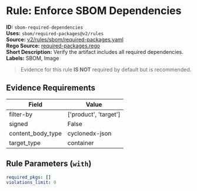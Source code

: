 # Rule: Enforce SBOM Dependencies  
**ID:** `sbom-required-dependencies`  
**Uses:** `sbom/required-packages@v2/rules`  
**Source:** [v2/rules/sbom/required-packages.yaml](https://github.com/scribe-public/sample-policies/v2/rules/sbom/required-packages.yaml)  
**Rego Source:** [required-packages.rego](https://github.com/scribe-public/sample-policies/v2/rules/sbom/required-packages.rego)  
**Short Description:** Verify the artifact includes all required dependencies.  
**Labels:** SBOM, Image  
> Evidence for this rule **IS NOT** required by default but is recommended.


## Evidence Requirements  
| Field | Value |
|-------|-------|
| filter-by | ['product', 'target'] |
| signed | False |
| content_body_type | cyclonedx-json |
| target_type | container |

## Rule Parameters (`with`)  
```yaml
required_pkgs: []
violations_limit: 0
```

